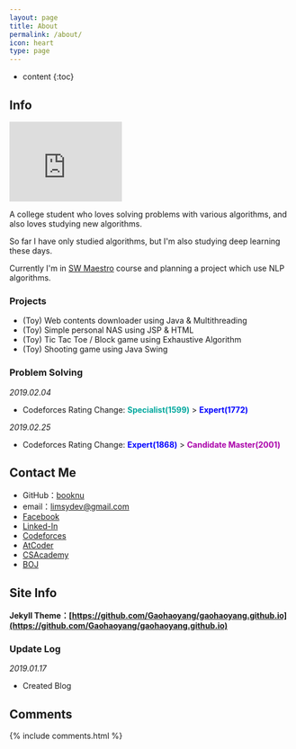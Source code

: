 ```yaml
---
layout: page
title: About
permalink: /about/
icon: heart
type: page
---
```


* content
{:toc}

## Info

<iframe src="https://githubbadge.appspot.com/booknu?s=1" style="border: 0;height: 142px;width: 200px;overflow: hidden;" frameBorder="0"></iframe>

A college student who loves solving problems with various algorithms, and also loves studying new algorithms.

So far I have only studied algorithms, but I'm also studying deep learning these days.

Currently I'm in [SW Maestro](https://swm.recruiter.co.kr/appsite/company/index) course and planning a project which use NLP algorithms.

### Projects

- (Toy) Web contents downloader using Java & Multithreading
- (Toy) Simple personal NAS using JSP & HTML
- (Toy) Tic Tac Toe / Block game using Exhaustive Algorithm
- (Toy) Shooting game using Java Swing

### Problem Solving

*2019.02.04*
- Codeforces Rating Change: <span style="color:#03A89E;font-weight:bold">Specialist(1599)</span> > <span style="color:#0000FF;font-weight:bold">Expert(1772)</span>

*2019.02.25*
- Codeforces Rating Change: <span style="color:#0000FF;font-weight:bold">Expert(1868)</span> > <span style="color:#AA00AA;font-weight:bold">Candidate Master(2001)</span>

## Contact Me

* GitHub：[booknu](https://github.com/booknu)
* email：limsydev@gmail.com
* [Facebook](https://www.facebook.com/lsy8664)
* [Linked-In](https://www.linkedin.com/in/booknu/)
* [Codeforces](http://codeforces.com/profile/unkoob)
* [AtCoder](https://atcoder.jp/users/booknu)
* [CSAcademy](https://csacademy.com/user/unkoob)
* [BOJ](https://www.acmicpc.net/user/lim551)

## Site Info

**Jekyll Theme：[https://github.com/Gaohaoyang/gaohaoyang.github.io](https://github.com/Gaohaoyang/gaohaoyang.github.io)**

### Update Log

*2019.01.17*
- Created Blog

## Comments

{% include comments.html %}
